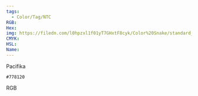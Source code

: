 ```yaml
---
tags:
  - Color/Tag/NTC
RGB:
Hex:
img: https://filedn.com/l0hpzxl1f01yT7GHxtF8cyk/Color%20Snake/standard_csv_to_svg/778120.svg
CMYK:
HSL:
Name:
---
```

Pacifika
```palette
#778120
```
RGB
